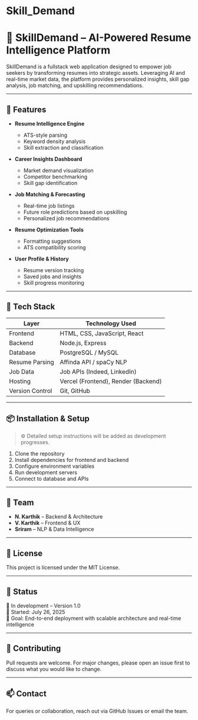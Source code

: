 # Skill_Demand
# 🧠 SkillDemand – AI-Powered Resume Intelligence Platform

SkillDemand is a fullstack web application designed to empower job seekers by transforming resumes into strategic assets. Leveraging AI and real-time market data, the platform provides personalized insights, skill gap analysis, job matching, and upskilling recommendations.

---

## 🚀 Features

- **Resume Intelligence Engine**
  - ATS-style parsing
  - Keyword density analysis
  - Skill extraction and classification

- **Career Insights Dashboard**
  - Market demand visualization
  - Competitor benchmarking
  - Skill gap identification

- **Job Matching & Forecasting**
  - Real-time job listings
  - Future role predictions based on upskilling
  - Personalized job recommendations

- **Resume Optimization Tools**
  - Formatting suggestions
  - ATS compatibility scoring

- **User Profile & History**
  - Resume version tracking
  - Saved jobs and insights
  - Skill progress monitoring

---

## 🧱 Tech Stack

| Layer        | Technology Used                  |
|--------------|----------------------------------|
| Frontend     | HTML, CSS, JavaScript, React     |
| Backend      | Node.js, Express                 |
| Database     | PostgreSQL / MySQL               |
| Resume Parsing | Affinda API / spaCy NLP         |
| Job Data     | Job APIs (Indeed, LinkedIn)      |
| Hosting      | Vercel (Frontend), Render (Backend) |
| Version Control | Git, GitHub                   |

---

## 📦 Installation & Setup

> ⚙️ Detailed setup instructions will be added as development progresses.

1. Clone the repository  
2. Install dependencies for frontend and backend  
3. Configure environment variables  
4. Run development servers  
5. Connect to database and APIs

---

## 👥 Team

- **N. Karthik** – Backend & Architecture  
- **V. Karthik** – Frontend & UX  
- **Sriram** – NLP & Data Intelligence

---

## 📄 License

This project is licensed under the MIT License.

---

## 📌 Status

🧪 In development – Version 1.0  
📅 Started: July 26, 2025  
🎯 Goal: End-to-end deployment with scalable architecture and real-time intelligence

---

## 🙌 Contributing

Pull requests are welcome. For major changes, please open an issue first to discuss what you would like to change.

---

## 📫 Contact

For queries or collaboration, reach out via GitHub Issues or email the team.


